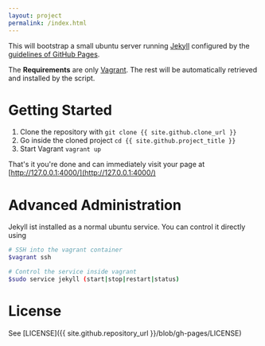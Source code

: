 ```yaml
---
layout: project
permalink: /index.html
---
```


This will bootstrap a small ubuntu server running [Jekyll](http://jekyllrb.com/) configured by the [guidelines of GitHub Pages](https://help.github.com/articles/using-jekyll-with-pages/).

The **Requirements** are only [Vagrant](https://www.vagrantup.com/). The rest will be automatically retrieved and installed by the script.

# Getting Started
1. Clone the repository with `git clone {{ site.github.clone_url }}`
2. Go inside the cloned project `cd {{ site.github.project_title }}`
3. Start Vagrant `vagrant up`

That's it you're done and can immediately visit your page at [http://127.0.0.1:4000/](http://127.0.0.1:4000/)

# Advanced Administration
Jekyll ist installed as a normal ubuntu service. You can control it directly using

```bash
# SSH into the vagrant container
$vagrant ssh

# Control the service inside vagrant
$sudo service jekyll (start|stop|restart|status)
```

# License
See [LICENSE]({{ site.github.repository_url }}/blob/gh-pages/LICENSE)
